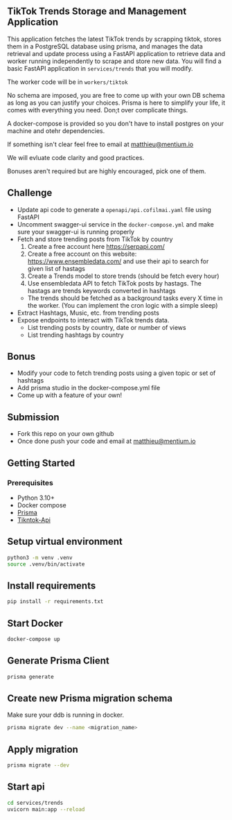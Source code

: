 ## TikTok Trends Storage and Management Application

This application fetches the latest TikTok trends by scrapping tiktok, stores them in a PostgreSQL database using prisma, and manages the data retrieval and update process using a FastAPI application to retrieve data and worker running independently to scrape and store new data. You will find a basic FastAPI application in `services/trends` that you will modify.

The worker code will be in `workers/tiktok`

No schema are imposed, you are free to come up with your own DB schema as long as you can justify your choices. Prisma is here to simplify your life, it comes with everything you need. Don;t over complicate things.

A docker-compose is provided so you don't have to install postgres on your machine and otehr dependencies.

If something isn't clear feel free to email at matthieu@mentium.io

We will evluate code clarity and good practices.

Bonuses aren't required but are highly encouraged, pick one of them.

## Challenge

- Update api code to generate a `openapi/api.cofilmai.yaml` file using FastAPI
- Uncomment swagger-ui service in the `docker-compose.yml` and make sure your swagger-ui is running properly
- Fetch and store trending posts from TikTok  by country
  1. Create a free account here https://serpapi.com/
  2. Create a free account on this website: https://www.ensembledata.com/ and use their api to search for given list of hastags
  3. Create a Trends model to store trends (should be fetch every hour) 
  4. Use ensembledata API to fetch TikTok posts by hastags. The hastags are trends keywords converted in hashtags
  - The trends should be fetched as a background tasks every X time in the worker. (You can implement the cron logic with a simple sleep) 
- Extract Hashtags, Music, etc. from trending posts
- Expose endpoints to interact with TikTok trends data.
  - List trending posts by country, date or number of views
  - List trending hashtags by country

## Bonus
- Modify your code to fetch trending posts using a given topic or set of hashtags
- Add prisma studio in the docker-compose.yml file
- Come up with a feature of your own!

## Submission
- Fork this repo on your own github
- Once done push your code and email at matthieu@mentium.io

## Getting Started

### Prerequisites

- Python 3.10+
- Docker compose
- [Prisma](https://prisma-client-py.readthedocs.io/en/stable/)
- [Tikntok-Api](https://github.com/davidteather/TikTok-Api)

## Setup virtual environment

```sh
python3 -m venv .venv
source .venv/bin/activate
```

## Install requirements

```sh
pip install -r requirements.txt
```

## Start Docker
```sh
docker-compose up
```

## Generate Prisma Client

```sh
prisma generate
```

## Create new Prisma migration schema

Make sure your ddb is running in docker.
```sh
prisma migrate dev --name <migration_name>
```

## Apply migration
```sh
prisma migrate --dev
```

## Start api

```sh
cd services/trends
uvicorn main:app --reload
```
